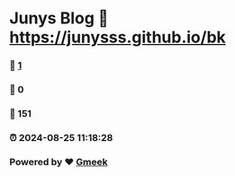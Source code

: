 # Junys Blog :link: https://junysss.github.io/bk 
### :page_facing_up: [1](https://junysss.github.io/bk/tag.html) 
### :speech_balloon: 0 
### :hibiscus: 151 
### :alarm_clock: 2024-08-25 11:18:28 
### Powered by :heart: [Gmeek](https://github.com/Meekdai/Gmeek)
